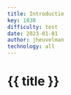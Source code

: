 ```yaml
---
title: Introductie
key: 1038
difficulty: test
date: 2023-01-01
author: jheuvelman
technology: all
---
```



# {{ title }}